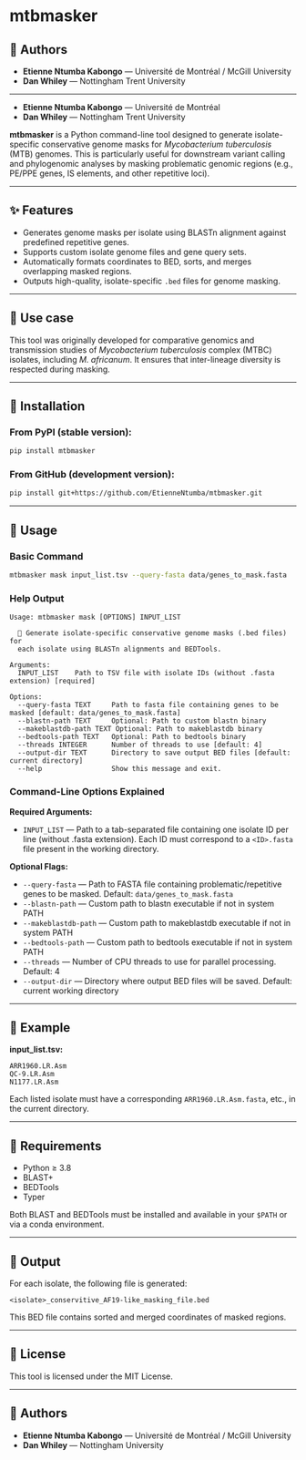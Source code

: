 # mtbmasker

## 👥 Authors

- **Etienne Ntumba Kabongo** — Université de Montréal / McGill University
- **Dan Whiley** — Nottingham Trent University

----------------------------------

- **Etienne Ntumba Kabongo** — Université de Montréal 
- **Dan Whiley** — Nottingham Trent University

**mtbmasker** is a Python command-line tool designed to generate isolate-specific conservative genome masks for *Mycobacterium tuberculosis* (MTB) genomes. This is particularly useful for downstream variant calling and phylogenomic analyses by masking problematic genomic regions (e.g., PE/PPE genes, IS elements, and other repetitive loci).

---

## ✨ Features

- Generates genome masks per isolate using BLASTn alignment against predefined repetitive genes.
- Supports custom isolate genome files and gene query sets.
- Automatically formats coordinates to BED, sorts, and merges overlapping masked regions.
- Outputs high-quality, isolate-specific `.bed` files for genome masking.

---

## 🧬 Use case

This tool was originally developed for comparative genomics and transmission studies of *Mycobacterium tuberculosis* complex (MTBC) isolates, including *M. africanum*. It ensures that inter-lineage diversity is respected during masking.

---

## 🔧 Installation

### From PyPI (stable version):
```bash
pip install mtbmasker
```

### From GitHub (development version):
```bash
pip install git+https://github.com/EtienneNtumba/mtbmasker.git
```

---

## 🚀 Usage

### Basic Command
```bash
mtbmasker mask input_list.tsv --query-fasta data/genes_to_mask.fasta
```

### Help Output
```
Usage: mtbmasker mask [OPTIONS] INPUT_LIST

  🔬 Generate isolate-specific conservative genome masks (.bed files) for
  each isolate using BLASTn alignments and BEDTools.

Arguments:
  INPUT_LIST    Path to TSV file with isolate IDs (without .fasta extension) [required]

Options:
  --query-fasta TEXT     Path to fasta file containing genes to be masked [default: data/genes_to_mask.fasta]
  --blastn-path TEXT     Optional: Path to custom blastn binary
  --makeblastdb-path TEXT Optional: Path to makeblastdb binary
  --bedtools-path TEXT   Optional: Path to bedtools binary
  --threads INTEGER      Number of threads to use [default: 4]
  --output-dir TEXT      Directory to save output BED files [default: current directory]
  --help                 Show this message and exit.
```

### Command-Line Options Explained

**Required Arguments:**
- `INPUT_LIST` — Path to a tab-separated file containing one isolate ID per line (without .fasta extension). Each ID must correspond to a `<ID>.fasta` file present in the working directory.

**Optional Flags:**
- `--query-fasta` — Path to FASTA file containing problematic/repetitive genes to be masked. Default: `data/genes_to_mask.fasta`
- `--blastn-path` — Custom path to blastn executable if not in system PATH
- `--makeblastdb-path` — Custom path to makeblastdb executable if not in system PATH  
- `--bedtools-path` — Custom path to bedtools executable if not in system PATH
- `--threads` — Number of CPU threads to use for parallel processing. Default: 4
- `--output-dir` — Directory where output BED files will be saved. Default: current working directory

---

## 📁 Example

**input_list.tsv:**
```
ARR1960.LR.Asm
QC-9.LR.Asm
N1177.LR.Asm
```

Each listed isolate must have a corresponding `ARR1960.LR.Asm.fasta`, etc., in the current directory.

---

## 🔬 Requirements

- Python ≥ 3.8
- BLAST+
- BEDTools
- Typer

Both BLAST and BEDTools must be installed and available in your `$PATH` or via a conda environment.

---

## 📄 Output

For each isolate, the following file is generated:

```
<isolate>_conservitive_AF19-like_masking_file.bed
```

This BED file contains sorted and merged coordinates of masked regions.

---


## 📂 License

This tool is licensed under the MIT License.

---

## 👥 Authors

- **Etienne Ntumba Kabongo** — Université de Montréal / McGill University
- **Dan Whiley** — Nottingham University
